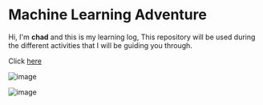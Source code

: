 # Machine Learning Adventure

Hi, I'm **chad** and this is my learning log, 
This repository will be used during the different activities that I will be guiding you through. 

Click [here](http://astrobleem.github.io/blog)

![image](https://user-images.githubusercontent.com/7433842/162609797-e479e03a-2579-4fc8-997a-c3e6c54839e5.png)

![image](https://user-images.githubusercontent.com/7433842/162609830-e1326b48-6b18-49b0-bccd-720bbf3ebd33.png)

